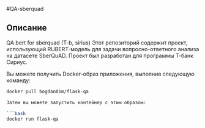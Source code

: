 #QA-sberquad
## Описание
QA bert for sberquad (T-b, sirius)
Этот репозиторий содержит проект, использующий RUBERT-модель для задачи вопросно-ответного анализа на датасете SberQuAD. Проект был разработан для программы Т-банк Сириус.

Вы можете получить Docker-образ приложения, выполнив следующую команду:
```bash
docker pull bogdan01m/flask-qa

Затем вы можете запустить контейнер с этим образом:

```bash
docker run flask-qa
```
